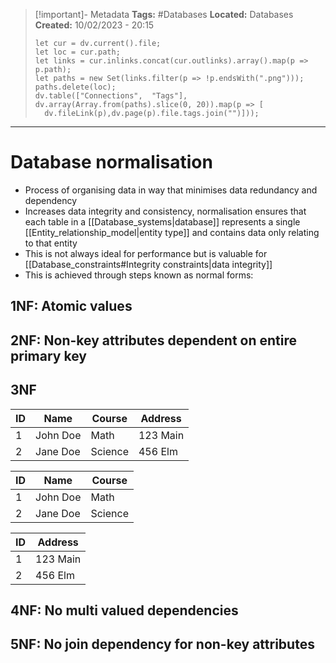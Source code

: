 > [!important]- Metadata
> **Tags:** #Databases 
> **Located:** Databases
> **Created:** 10/02/2023 - 20:15
> ```dataviewjs
>let cur = dv.current().file;
>let loc = cur.path;
>let links = cur.inlinks.concat(cur.outlinks).array().map(p => p.path);
>let paths = new Set(links.filter(p => !p.endsWith(".png")));
>paths.delete(loc);
>dv.table(["Connections",  "Tags"], dv.array(Array.from(paths).slice(0, 20)).map(p => [
>   dv.fileLink(p),dv.page(p).file.tags.join("")]));
> ```

___
# Database normalisation

- Process of organising data in way that minimises data redundancy and dependency
- Increases data integrity and consistency, normalisation ensures that each table in a [[Database_systems|database]] represents a single [[Entity_relationship_model|entity type]] and contains data only relating to that entity 
- This is not always ideal for performance but is valuable for  [[Database_constraints#Integrity constraints|data integrity]]
- This is achieved through steps known as normal forms:

## 1NF: Atomic values

## 2NF: Non-key attributes dependent on entire primary key

## 3NF

| ID  | Name     | Course | Address  |
| --- | -------- | ------ | -------- |
| 1   | John Doe | Math   | 123 Main |
|  2 | Jane Doe | Science| 456 Elm |

| ID  | Name     | Course  |
| --- | -------- | ------- |
| 1   | John Doe | Math    |
| 2   | Jane Doe | Science |

| ID  | Address  |
| --- | -------- |
| 1   | 123 Main |
| 2   | 456 Elm  |

## 4NF: No multi valued dependencies


## 5NF: No join dependency for non-key attributes
